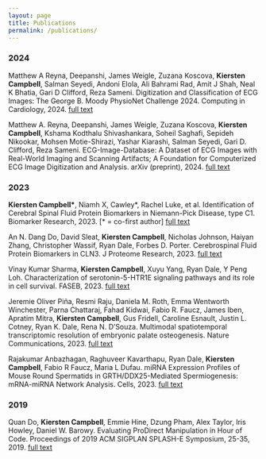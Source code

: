 ```yaml
---
layout: page
title: Publications
permalink: /publications/
---
```

### 2024
Matthew A Reyna, Deepanshi, James Weigle, Zuzana Koscova, **Kiersten Campbell**, Salman Seyedi, Andoni Elola, Ali Bahrami Rad, Amit J Shah, Neal K Bhatia, Gari D Clifford, Reza Sameni. Digitization and Classification of ECG Images: The George B. Moody PhysioNet Challenge 2024. Computing in Cardiology, 2024. [full text](https://www.cinc.org/archives/2024/pdf/CinC2024-011.pdf)

Matthew A. Reyna, Deepanshi, James Weigle, Zuzana Koscova, **Kiersten Campbell**, Kshama Kodthalu Shivashankara, Soheil Saghafi, Sepideh Nikookar, Mohsen Motie-Shirazi, Yashar Kiarashi, Salman Seyedi, Gari D. Clifford, Reza Sameni. ECG-Image-Database: A Dataset of ECG Images with Real-World Imaging and Scanning Artifacts; A Foundation for Computerized ECG Image Digitization and Analysis. arXiv (preprint), 2024. [full text](https://doi.org/10.48550/arXiv.2409.16612)

### 2023
**Kiersten Campbell\***, Niamh X, Cawley\*, Rachel Luke, et al. Identification of Cerebral Spinal Fluid Protein Biomarkers in Niemann-Pick Disease, type C1. Biomarker Research, 2023. \[\* = co-first author\]
[full text](https://biomarkerres.biomedcentral.com/articles/10.1186/s40364-023-00448-x)

An N. Dang Do, David Sleat, **Kiersten Campbell**, Nicholas Johnson, Haiyan Zhang, Christopher Wassif, Ryan Dale, Forbes D. Porter. Cerebrospinal Fluid Protein Biomarkers in CLN3. J Proteome Research, 2023.
[full text](https://pubs.acs.org/doi/10.1021/acs.jproteome.3c00199)

Vinay Kumar Sharma, **Kiersten Campbell**, Xuyu Yang, Ryan Dale, Y Peng Loh. Characterization of serotonin-5-HTR1E signaling pathways and its role in cell survival. FASEB, 2023.
[full text](https://faseb.onlinelibrary.wiley.com/doi/10.1096/fj.202300128R)

Jeremie Oliver Piña, Resmi Raju, Daniela M. Roth, Emma Wentworth Winchester, Parna Chattaraj, Fahad Kidwai, Fabio R. Faucz, James Iben, Apratim Mitra, **Kiersten Campbell**, Gus Fridell, Caroline Esnault, Justin L. Cotney, Ryan K. Dale, Rena N. D’Souza. Multimodal spatiotemporal transcriptomic resolution of embryonic palate osteogenesis. Nature Communications, 2023.
[full text](https://www.nature.com/articles/s41467-023-41349-9)

Rajakumar Anbazhagan, Raghuveer Kavarthapu, Ryan Dale, **Kiersten Campbell**, Fabio R Faucz, Maria L Dufau. miRNA Expression Profiles of Mouse Round Spermatids in GRTH/DDX25-Mediated Spermiogenesis: mRNA-miRNA Network Analysis. Cells, 2023.
[full text](https://www.ncbi.nlm.nih.gov/pmc/articles/PMC10001410/)

### 2019
Quan Do, **Kiersten Campbell**, Emmie Hine, Dzung Pham, Alex Taylor, Iris Howley, Daniel W. Barowy. Evaluating ProDirect Manipulation in Hour of Code. Proceedings of 2019 ACM SIGPLAN SPLASH-E Symposium, 25-35, 2019.
[full text](https://dl.acm.org/doi/10.1145/3358711.3361623#:~:text=We%20conclude%20that%20within%20the,design%20for%20this%20age%20group.)
